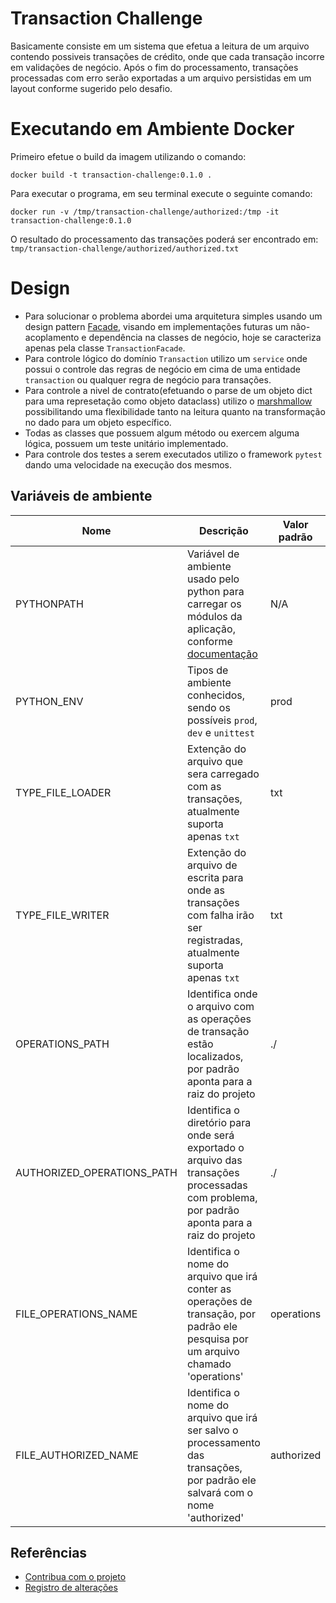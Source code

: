 # Transaction Challenge

Basicamente consiste em um sistema que efetua a leitura de um arquivo contendo possiveis transações de crédito, onde que cada transação incorre em validações de negócio.
Após o fim do processamento, transações processadas com erro serão exportadas a um arquivo persistidas em um layout conforme sugerido pelo desafio.

# Executando em Ambiente Docker

Primeiro efetue o build da imagem utilizando o comando:

`
docker build -t transaction-challenge:0.1.0 .
`

Para executar o programa, em seu terminal execute o seguinte comando:

`
docker run -v /tmp/transaction-challenge/authorized:/tmp -it transaction-challenge:0.1.0
`

O resultado do processamento das transações poderá ser encontrado em: `tmp/transaction-challenge/authorized/authorized.txt`

# Design

- Para solucionar o problema abordei uma arquitetura simples usando um design pattern [Facade](https://www.tutorialspoint.com/design_pattern/facade_pattern.htm), visando em implementações futuras um não-acoplamento e dependência na classes de negócio, hoje se caracteriza apenas pela classe `TransactionFacade`.
- Para controle lógico do domínio `Transaction` utilizo um `service` onde possui o controle das regras de negócio em cima de uma entidade `transaction` ou qualquer regra de negócio para transações.
- Para controle a nivel de contrato(efetuando o parse de um objeto dict para uma represetação como objeto dataclass) utilizo o [marshmallow](https://marshmallow.readthedocs.io/en/2.x-line/) possibilitando uma flexibilidade tanto na leitura quanto na transformação no dado para um objeto específico.
- Todas as classes que possuem algum método ou exercem alguma lógica, possuem um teste unitário implementado.
- Para controle dos testes a serem executados utilizo o framework `pytest` dando uma velocidade na execução dos mesmos.


## Variáveis de ambiente

| Nome | Descrição | Valor padrão |
| --- | --- | --- |
| PYTHONPATH | Variável de ambiente usado pelo python para carregar os módulos da aplicação, conforme [documentação](https://docs.python.org/3/using/cmdline.html#envvar-PYTHONPATH) | N/A
| PYTHON_ENV | Tipos de ambiente conhecidos, sendo os possíveis `prod`, `dev` e `unittest` | prod
| TYPE_FILE_LOADER | Extenção do arquivo que sera carregado com as transações, atualmente suporta apenas `txt` | txt
| TYPE_FILE_WRITER | Extenção do arquivo de escrita para onde as transações com falha irão ser registradas, atualmente suporta apenas `txt` | txt
| OPERATIONS_PATH | Identifica onde o arquivo com as operações de transação estão localizados, por padrão aponta para a raiz do projeto | ./
| AUTHORIZED_OPERATIONS_PATH | Identifica o diretório para onde será exportado o arquivo das transações processadas com problema, por padrão aponta para a raiz do projeto | ./
| FILE_OPERATIONS_NAME | Identifica o nome do arquivo que irá conter as operações de transação, por padrão ele pesquisa por um arquivo chamado 'operations' | operations
| FILE_AUTHORIZED_NAME | Identifica o nome do arquivo que irá ser salvo o processamento das transações, por padrão ele salvará com o nome 'authorized' | authorized


## Referências

- [Contribua com o projeto](CONTRIBUTING.md)
- [Registro de alterações](CHANGELOG.md)
